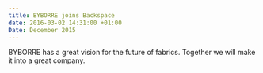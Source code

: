 ```yaml
---
title: BYBORRE joins Backspace
date: 2016-03-02 14:31:00 +01:00
Date: December 2015
---
```


BYBORRE has a great vision for the future of fabrics. Together we will make it into a great company.